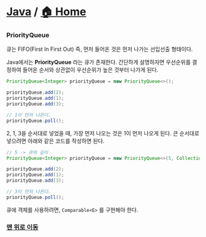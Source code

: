 # [Java](https://github.com/hyojaekim/TIL/tree/master/Java) / [🏠 Home](https://github.com/hyojaekim/TIL)

### PriorityQueue

큐는 FIFO(First In First Out) 즉, 먼저 들어온 것은 먼저 나가는 선입선출 형태이다.

Java에서는 **PriorityQueue** 라는 큐가 존재한다. 간단하게 설명하자면 우선순위를 결정하여 들어온 순서와 상관없이 우선순위가 높은 것부터 나가게 된다.

```java
PriorityQueue<Integer> priorityQueue = new PriorityQueue<>();

priorityQueue.add(2);
priorityQueue.add(1);
priorityQueue.add(3);

// 1이 먼저 나온다.
priorityQueue.poll();
```

2, 1, 3을 순서대로 넣었을 때, 가장 먼저 나오는 것은 1이 먼저 나오게 된다.
큰 순서대로 넣으려면 아래와 같은 코드를 작성하면 된다.

```java
// 5 -> 큐의 길이
PriorityQueue<Integer> priorityQueue = new PriorityQueue<>(5, Collections.reverseOrder());

priorityQueue.add(2);
priorityQueue.add(1);
priorityQueue.add(3);

// 3이 먼저 나온다.
priorityQueue.poll();
```

큐에 객체를 사용하려면, `Comparable<E>` 를 구현해야 한다.

### [맨 위로 이동](https://github.com/hyojaekim/TIL/blob/master/Java/priority-queue.md#java---home)
